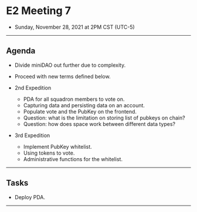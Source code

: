 # E2 Meeting 7

- Sunday, November 28, 2021 at 2PM CST (UTC-5)

---

## Agenda

- Divide miniDAO out further due to complexity.
- Proceed with new terms defined below.
- 2nd Expedition

  - PDA for all squadron members to vote on.
  - Capturing data and persisting data on an account.
  - Populate vote and the PubKey on the frontend.
  - Question: what is the limitation on storing list of pubkeys on chain?
  - Question: how does space work between different data types?

- 3rd Expedition
  - Implement PubKey whitelist.
  - Using tokens to vote.
  - Administrative functions for the whitelist.

---

## Tasks

- Deploy PDA.

---
